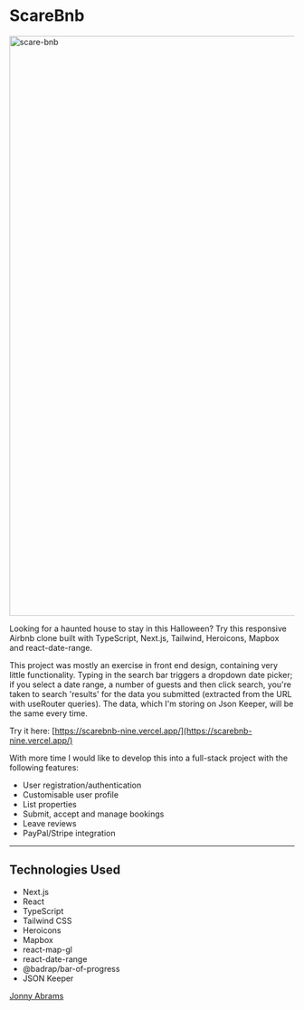 # ScareBnb

<img width="1026" alt="scare-bnb" src="https://user-images.githubusercontent.com/97295867/199435115-3f2d40be-e10e-4449-82b8-8d9a0f3b9a1c.png">

Looking for a haunted house to stay in this Halloween? Try this responsive Airbnb clone built with TypeScript, Next.js, Tailwind, Heroicons, Mapbox and react-date-range.

This project was mostly an exercise in front end design, containing very little functionality. Typing in the search bar triggers a dropdown date picker; if you select a date range, a number of guests and then click search, you're taken to search 'results' for the data you submitted (extracted from the URL with useRouter queries). The data, which I'm storing on Json Keeper, will be the same every time.

Try it here: [https://scarebnb-nine.vercel.app/](https://scarebnb-nine.vercel.app/)

With more time I would like to develop this into a full-stack project with the following features:

* User registration/authentication
* Customisable user profile
* List properties
* Submit, accept and manage bookings
* Leave reviews
* PayPal/Stripe integration

---

## Technologies Used

* Next.js
* React
* TypeScript
* Tailwind CSS
* Heroicons
* Mapbox
* react-map-gl
* react-date-range
* @badrap/bar-of-progress
* JSON Keeper

[Jonny Abrams](https://github.com/jonnyabrams)